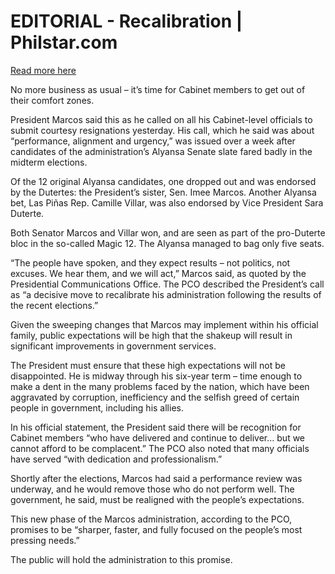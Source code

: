 # EDITORIAL - Recalibration | Philstar.com

[Read more here](https://www.philstar.com/opinion/2025/05/23/2445115/editorial-recalibration)

No more business as usual – it’s time for Cabinet members to get out of their comfort zones.

President Marcos said this as he called on all his Cabinet-level officials to submit courtesy resignations yesterday. His call, which he said was about “performance, alignment and urgency,” was issued over a week after candidates of the administration’s Alyansa Senate slate fared badly in the midterm elections.

Of the 12 original Alyansa candidates, one dropped out and was endorsed by the Dutertes: the President’s sister, Sen. Imee Marcos. Another Alyansa bet, Las Piñas Rep. Camille Villar, was also endorsed by Vice President Sara Duterte.

Both Senator Marcos and Villar won, and are seen as part of the pro-Duterte bloc in the so-called Magic 12. The Alyansa managed to bag only five seats.

“The people have spoken, and they expect results – not politics, not excuses. We hear them, and we will act,” Marcos said, as quoted by the Presidential Communications Office. The PCO described the President’s call as “a decisive move to recalibrate his administration following the results of the recent elections.”

Given the sweeping changes that Marcos may implement within his official family, public expectations will be high that the shakeup will result in significant improvements in government services.

The President must ensure that these high expectations will not be disappointed. He is midway through his six-year term – time enough to make a dent in the many problems faced by the nation, which have been aggravated by corruption, inefficiency and the selfish greed of certain people in government, including his allies.

In his official statement, the President said there will be recognition for Cabinet members “who have delivered and continue to deliver… but we cannot afford to be complacent.” The PCO also noted that many officials have served “with dedication and professionalism.”

Shortly after the elections, Marcos had said a performance review was underway, and he would remove those who do not perform well. The government, he said, must be realigned with the people’s expectations.

This new phase of the Marcos administration, according to the PCO, promises to be “sharper, faster, and fully focused on the people’s most pressing needs.”

The public will hold the administration to this promise.